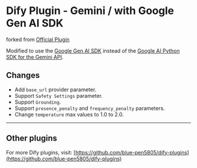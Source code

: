 # Dify Plugin - Gemini / with Google Gen AI SDK

forked from [Official Plugin](https://github.com/langgenius/dify-official-plugins/tree/main/models/gemini)

Modified to use the [Google Gen AI SDK](https://github.com/googleapis/python-genai) instead of the [Google AI Python SDK for the Gemini API](https://github.com/google-gemini/generative-ai-python).

## Changes

- Add `base_url` provider parameter.
- Support `Safety Settings` parameter.
- Support `Grounding`.
- Support `presence_penalty` and `frequency_penalty` parameters.
- Change `temperature` max values to 1.0 to 2.0.

---

## Other plugins

For more Dify plugins, visit: [https://github.com/blue-pen5805/dify-plugins](https://github.com/blue-pen5805/dify-plugins)
